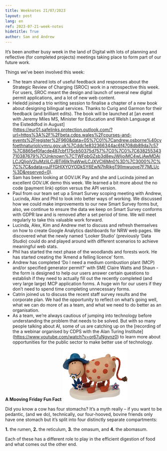 ```yaml
---
title: Weeknotes 21/07/2023
layout: post
lang: en
ref: 2023-07-21-week-notes
hidetitle: True
author: Sam and Andrew
---
```


It’s been another busy week in the land of Digital with lots of planning and reflective (for completed projects) meetings taking place to form part of our future work.

Things we’ve been involved this week:
+ The team shared lots of useful feedback and responses about the Strategic Review of Charging (SROC) work in a retrospective this week. For users, SROC meant the design and launch of several new digital permit applications, and a lot of new web content.
+ Heledd joined a trio writing session to finalise a chapter of a new book about designing bilingual services. Thanks to Curig and Garmon for their feedback (and brilliant edits). The book will be launched at [an event with Jeremy Miles MS, Minister for Education and Welsh Language at the Eisteddfod in August] (https://eur01.safelinks.protection.outlook.com/?url=https%3A%2F%2Fbeta.cdps.wales%2Fcourses-and-events%2Fregister%2F960&data=05%7C01%7Candrew.osborne%40cyfoethnaturiolcymru.gov.uk%7Cddc1e832366344ac6f4708db89da7c57%7C8865ef0facde487cbf175cb50375d757%7C0%7C0%7C638255343710387679%7CUnknown%7CTWFpbGZsb3d8eyJWIjoiMC4wLjAwMDAiLCJQIjoiV2luMzIiLCJBTiI6Ik1haWwiLCJXVCI6Mn0%3D%7C3000%7C%7C%7C&sdata=uJFfGHlXYOYODkSY6EwN7hRikgT9IImwuove7F7MLUc%3D&reserved=0). 
+ Sam has been looking at GOV.UK Pay and she and Lucinda joined an excellent GOV.UK demo this week. We learned a bit more about the no code (payment link) option versus the API version.
+ Paul from our team set up a Smart Survey scoping meeting with Andrew, Lucinda, Alex and Phil to look into better ways of working. We discussed how we could make improvements to our new Smart Survey forms but, also, we continue to ensure the data we keep on Smart Survey conforms with GDPR law and is removed after a set period of time. We will meet regularly to take this valuable work forward.
+ Lucinda, Alex, Kim and Andrew met to discuss and refresh themselves on how to create Google Analytics dashboards for NRW web pages.  We discovered what the newly named ‘Looker Studio’ (previously ‘Data Studio) could do and played around with different scenarios to achieve meaningful web stats.
+ Phil has started the next phase of the woodlands and forests work. He has started creating the ‘Amend a felling licence’ form.
+ Andrew has completed ‘Do I need a medium combustion plant (MCP) and/or specified generator permit?’ with SME Claire Watts and Shaun - the form is designed to help our users answer certain questions to establish if they need to actually fill out the recently completed (and very large large) MCP application forms. A huge win for our users if they don’t need to spend time completing unnecessary forms.
+ Catrin joined us to discuss the recent staff survey results and the corporate plan. We had the opportunity to reflect on what’s going well, what we can do more of as a team, and what we need to do better as an organisation. 
+ As a team, we’re always cautious of jumping into technology before understanding the problem that needs to be solved. But with so many people talking about AI, some of us are catching up on the [recording of the a webinar organised by CDPS with the Alan Turing Institute] (https://www.youtube.com/watch?v=or67uNgynz0) to learn more about opportunities for the public sector to make better use of technology. 

**A Mooving Friday Fun Fact** ![Gurtrude](https://github.com/nrw-digital/week-notes/blob/0c90d3ab0d268b3271a5f8bf8d37443719e5adba/images/gurtrude.png?raw=true)

Did you know a cow has four stomachs? It’s a myth really – if you want to be pedantic, (and we do), technically, our four-hooved, bovine friends only have one stomach but it’s split into four distinctly separate compartments:

**1.** the rumen, **2.** the reticulum, **3.** the omasum, and **4.** the abomasum.

Each of these has a different role to play in the efficient digestion of food and what comes out the other end.

